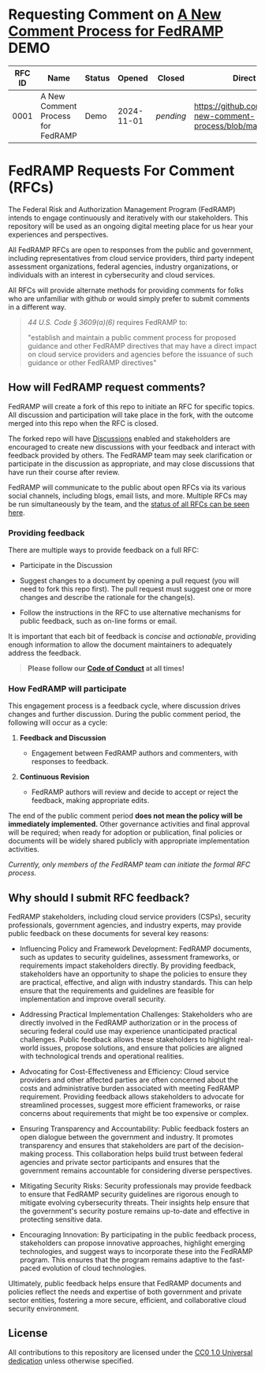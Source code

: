 # Requesting Comment on [A New Comment Process for FedRAMP](rfc/0001.md) DEMO

| RFC ID | Name                              | Status | Opened     | Closed    | Direct Link to RFC                                                           | Discussion / Output                                                |
| ------ | --------------------------------- | ------ | ---------- | --------- | ---------------------------------------------------------------------------- | ------------------------------------------------------------------ |
| 0001   | A New Comment Process for FedRAMP | Demo   | 2024-11-01 | _pending_ | https://github.com/FedRAMP/rfc0001-new-comment-process/blob/main/rfc/0001.md | https://github.com/FedRAMP/rfc0001-new-comment-process/discussions |

# FedRAMP Requests For Comment (RFCs)

The Federal Risk and Authorization Management Program (FedRAMP) intends to
engage continuously and iteratively with our stakeholders. This repository will
be used as an ongoing digital meeting place for us hear your experiences and
perspectives.

All FedRAMP RFCs are open to responses from the public and government, including
representatives from cloud service providers, third party indepent assessment
organizations, federal agencies, industry organizations, or individuals with an
interest in cybersecurity and cloud services.

All RFCs will provide alternate methods for providing comments for folks who are
unfamiliar with github or would simply prefer to submit comments in a different
way.

> _44 U.S. Code § 3609(a)(6)_ requires FedRAMP to:
>
> "establish and maintain a public comment process for proposed guidance and
> other FedRAMP directives that may have a direct impact on cloud service
> providers and agencies before the issuance of such guidance or other FedRAMP
> directives"

## How will FedRAMP request comments?

FedRAMP will create a fork of this repo to initiate an RFC for specific topics.
All discussion and participation will take place in the fork, with the outcome
merged into this repo when the RFC is closed.

The forked repo will have [Discussions](https://docs.github.com/en/discussions)
enabled and stakeholders are encouraged to create new discussions with your
feedback and interact with feedback provided by others. The FedRAMP team may
seek clarification or participate in the discussion as appropriate, and may
close discussions that have run their course after review.

FedRAMP will communicate to the public about open RFCs via its various social
channels, including blogs, email lists, and more. Multiple RFCs may be run
simultaneously by the team, and the
[status of all RFCs can be seen here](rfc/README.md).

### Providing feedback

There are multiple ways to provide feedback on a full RFC:

- Participate in the Discussion

- Suggest changes to a document by opening a pull request (you will need to fork
  this repo first). The pull request must suggest one or more changes and
  describe the rationale for the change(s).

- Follow the instructions in the RFC to use alternative mechanisms for public
  feedback, such as on-line forms or email.

It is important that each bit of feedback is _concise_ and _actionable_,
providing enough information to allow the document maintainers to adequately
address the feedback.

> **Please follow our [Code of Conduct](CODE_OF_CONDUCT.md) at all times!**

### How FedRAMP will participate

This engagement process is a feedback cycle, where discussion drives changes and
further discussion. During the public comment period, the following will occur
as a cycle:

1. **Feedback and Discussion**

   - Engagement between FedRAMP authors and commenters, with responses to
     feedback.

2. **Continuous Revision**
   - FedRAMP authors will review and decide to accept or reject the feedback,
     making appropriate edits.

The end of the public comment period **does not mean the policy will be
immediately implemented.** Other governance activities and final approval will
be required; when ready for adoption or publication, final policies or documents
will be widely shared publicly with appropriate implementation activities.

_Currently, only members of the FedRAMP team can initiate the formal RFC
process._

## Why should I submit RFC feedback?

FedRAMP stakeholders, including cloud service providers (CSPs), security
professionals, government agencies, and industry experts, may provide public
feedback on these documents for several key reasons:

- Influencing Policy and Framework Development: FedRAMP documents, such as
  updates to security guidelines, assessment frameworks, or requirements impact
  stakeholders directly. By providing feedback, stakeholders have an opportunity
  to shape the policies to ensure they are practical, effective, and align with
  industry standards. This can help ensure that the requirements and guidelines
  are feasible for implementation and improve overall security.

- Addressing Practical Implementation Challenges: Stakeholders who are directly
  involved in the FedRAMP authorization or in the process of securing federal
  could use may experience unanticipated practical challenges. Public feedback
  allows these stakeholders to highlight real-world issues, propose solutions,
  and ensure that policies are aligned with technological trends and operational
  realities.

- Advocating for Cost-Effectiveness and Efficiency: Cloud service providers and
  other affected parties are often concerned about the costs and administrative
  burden associated with meeting FedRAMP requirement. Providing feedback allows
  stakeholders to advocate for streamlined processes, suggest more efficient
  frameworks, or raise concerns about requirements that might be too expensive
  or complex.

- Ensuring Transparency and Accountability: Public feedback fosters an open
  dialogue between the government and industry. It promotes transparency and
  ensures that stakeholders are part of the decision-making process. This
  collaboration helps build trust between federal agencies and private sector
  participants and ensures that the government remains accountable for
  considering diverse perspectives.

- Mitigating Security Risks: Security professionals may provide feedback to
  ensure that FedRAMP security guidelines are rigorous enough to mitigate
  evolving cybersecurity threats. Their insights help ensure that the
  government's security posture remains up-to-date and effective in protecting
  sensitive data.

- Encouraging Innovation: By participating in the public feedback process,
  stakeholders can propose innovative approaches, highlight emerging
  technologies, and suggest ways to incorporate these into the FedRAMP program.
  This ensures that the program remains adaptive to the fast-paced evolution of
  cloud technologies.

Ultimately, public feedback helps ensure that FedRAMP documents and policies
reflect the needs and expertise of both government and private sector entities,
fostering a more secure, efficient, and collaborative cloud security
environment.

## License

All contributions to this repository are licensed under the
[CC0 1.0 Universal dedication](LICENSE.md) unless otherwise specified.
